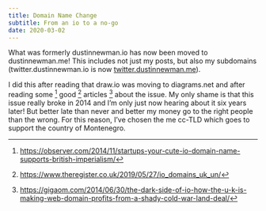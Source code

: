 ```yaml
---
title: Domain Name Change
subtitle: From an io to a no-go
date: 2020-03-02
---
```


What was formerly dustinnewman.io has now been moved to dustinnewman.me! This includes not just my posts, but also my subdomains (twitter.dustinnewman.io is now [twitter.dustinnewman.me](http://twitter.dustinnewman.me)).

I did this after reading that draw.io was moving to diagrams.net and after reading some [^1] good [^2] articles [^3] about the issue. My only shame is that this issue really broke in 2014 and I’m only just now hearing about it six years later! But better late than never and better my money go to the right people than the wrong. For this reason, I’ve chosen the me cc-TLD which goes to support the country of Montenegro. 

[^1]: https://observer.com/2014/11/startups-your-cute-io-domain-name-supports-british-imperialism/

[^2]: https://www.theregister.co.uk/2019/05/27/io_domains_uk_un/

[^3]: https://gigaom.com/2014/06/30/the-dark-side-of-io-how-the-u-k-is-making-web-domain-profits-from-a-shady-cold-war-land-deal/
